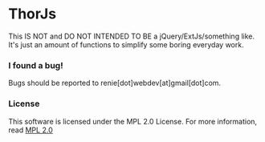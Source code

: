 ThorJs
======
This IS NOT and DO NOT INTENDED TO BE a jQuery/ExtJs/something like. 
It's just an amount of functions to simplify some boring everyday work.


### I found a bug!
Bugs should be reported to renie[dot]webdev[at]gmail[dot]com.


### License
This software is licensed under the MPL 2.0 License. For more
information, read [MPL 2.0](http://www.mozilla.org/MPL/2.0/)
